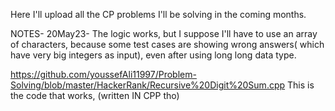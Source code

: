 Here I'll upload all the CP problems I'll be solving in the coming months.

NOTES-
20May23- The logic works, but I suppose I'll have to use an array of characters, because some test cases are showing wrong answers( which have very big integers as input), even after using long long data type.

https://github.com/youssefAli11997/Problem-Solving/blob/master/HackerRank/Recursive%20Digit%20Sum.cpp
This is the code that works, (written IN CPP tho)
